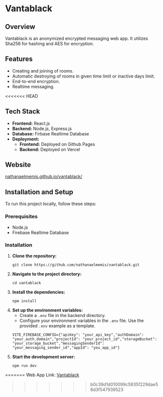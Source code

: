 # Vantablack

## Overview
Vantablack is an anonymized encrypted messaging web app. It utilizes Sha256 for hashing and AES for encryption.

## Features
- Creating and joining of rooms.
- Automatic destroying of rooms in given time limit or inactive days limit.
- End-to-end encryption.
- Realtime messaging.

<<<<<<< HEAD
## Tech Stack
- **Frontend:** React.js
- **Backend:** Node.js, Express.js
- **Database:** Firbase Realtime Database
- **Deployment:**
    - **Frontend:** Deployed on Github Pages
    - **Backend:** Deployed on Vercel

## Website
[nathanaelmemis.github.io/vantablack/](https://nathanaelmemis.github.io/vantablack/)

## Installation and Setup 
To run this project locally, follow these steps:

### Prerequisites
- Node.js
- Firebase Realtime Database

### Installation
1. **Clone the repository:**
    ```
    git clone https://github.com/nathanaelmemis/vantablack.git
    ```
2. **Navigate to the project directory:**
    ```
    cd vantablack
    ```
3. **Install the dependencies:**
    ```
    npm install
4. **Set up the environment variables:**
    - Create a `.env` file in the backend directory.
    - Configure your environment variables in the `.env` file. Use the provided `.env` example as a template.
    ```plaintext
    VITE_FIREBASE_CONFIG={"apiKey": "your_api_key","authDomain": "your_auth_domain","projectId": "your_project_id","storageBucket": "your_storage_bucket","messagingSenderId": "your_messaging_sender_id","appId": "you_app_id"}
    ```
5. **Start the development server:**
    ```
    npm run dev
    ```
=======
Web App Link: [Vantablack](https://nathanaelmemis.github.io/vantablack/)
>>>>>>> b0c39d1d010099c5935f229dae58d3f547939523
